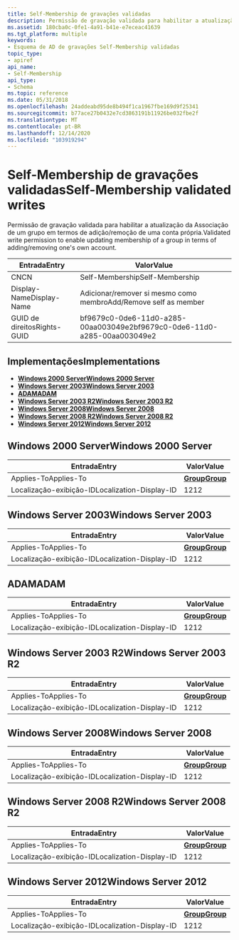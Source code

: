 ```yaml
---
title: Self-Membership de gravações validadas
description: Permissão de gravação validada para habilitar a atualização da Associação de um grupo em termos de adição/remoção de uma conta própria.
ms.assetid: 180cba0c-0fe1-4a91-b41e-e7eceac41639
ms.tgt_platform: multiple
keywords:
- Esquema de AD de gravações Self-Membership validadas
topic_type:
- apiref
api_name:
- Self-Membership
api_type:
- Schema
ms.topic: reference
ms.date: 05/31/2018
ms.openlocfilehash: 24addeabd95de8b494f1ca1967fbe169d9f25341
ms.sourcegitcommit: b77ace27b0432e7cd3863191b11926be032fbe2f
ms.translationtype: MT
ms.contentlocale: pt-BR
ms.lasthandoff: 12/14/2020
ms.locfileid: "103919294"
---
```

# <a name="self-membership-validated-writes"></a><span data-ttu-id="691b2-104">Self-Membership de gravações validadas</span><span class="sxs-lookup"><span data-stu-id="691b2-104">Self-Membership validated writes</span></span>

<span data-ttu-id="691b2-105">Permissão de gravação validada para habilitar a atualização da Associação de um grupo em termos de adição/remoção de uma conta própria.</span><span class="sxs-lookup"><span data-stu-id="691b2-105">Validated write permission to enable updating membership of a group in terms of adding/removing one's own account.</span></span>



| <span data-ttu-id="691b2-106">Entrada</span><span class="sxs-lookup"><span data-stu-id="691b2-106">Entry</span></span> | <span data-ttu-id="691b2-107">Valor</span><span class="sxs-lookup"><span data-stu-id="691b2-107">Value</span></span> |
|--------------|--------------------------------------|
| <span data-ttu-id="691b2-108">CN</span><span class="sxs-lookup"><span data-stu-id="691b2-108">CN</span></span>           | <span data-ttu-id="691b2-109">Self-Membership</span><span class="sxs-lookup"><span data-stu-id="691b2-109">Self-Membership</span></span>                      |
| <span data-ttu-id="691b2-110">Display-Name</span><span class="sxs-lookup"><span data-stu-id="691b2-110">Display-Name</span></span> | <span data-ttu-id="691b2-111">Adicionar/remover si mesmo como membro</span><span class="sxs-lookup"><span data-stu-id="691b2-111">Add/Remove self as member</span></span>            |
| <span data-ttu-id="691b2-112">GUID de direitos</span><span class="sxs-lookup"><span data-stu-id="691b2-112">Rights-GUID</span></span>  | <span data-ttu-id="691b2-113">bf9679c0-0de6-11d0-a285-00aa003049e2</span><span class="sxs-lookup"><span data-stu-id="691b2-113">bf9679c0-0de6-11d0-a285-00aa003049e2</span></span> |



## <a name="implementations"></a><span data-ttu-id="691b2-114">Implementações</span><span class="sxs-lookup"><span data-stu-id="691b2-114">Implementations</span></span>

-   [<span data-ttu-id="691b2-115">**Windows 2000 Server**</span><span class="sxs-lookup"><span data-stu-id="691b2-115">**Windows 2000 Server**</span></span>](#windows-2000-server)
-   [<span data-ttu-id="691b2-116">**Windows Server 2003**</span><span class="sxs-lookup"><span data-stu-id="691b2-116">**Windows Server 2003**</span></span>](#windows-server-2003)
-   [<span data-ttu-id="691b2-117">**ADAM**</span><span class="sxs-lookup"><span data-stu-id="691b2-117">**ADAM**</span></span>](#adam)
-   [<span data-ttu-id="691b2-118">**Windows Server 2003 R2**</span><span class="sxs-lookup"><span data-stu-id="691b2-118">**Windows Server 2003 R2**</span></span>](#windows-server-2003-r2)
-   [<span data-ttu-id="691b2-119">**Windows Server 2008**</span><span class="sxs-lookup"><span data-stu-id="691b2-119">**Windows Server 2008**</span></span>](#windows-server-2008)
-   [<span data-ttu-id="691b2-120">**Windows Server 2008 R2**</span><span class="sxs-lookup"><span data-stu-id="691b2-120">**Windows Server 2008 R2**</span></span>](#windows-server-2008-r2)
-   [<span data-ttu-id="691b2-121">**Windows Server 2012**</span><span class="sxs-lookup"><span data-stu-id="691b2-121">**Windows Server 2012**</span></span>](#windows-server-2012)

## <a name="windows-2000-server"></a><span data-ttu-id="691b2-122">Windows 2000 Server</span><span class="sxs-lookup"><span data-stu-id="691b2-122">Windows 2000 Server</span></span>



| <span data-ttu-id="691b2-123">Entrada</span><span class="sxs-lookup"><span data-stu-id="691b2-123">Entry</span></span> | <span data-ttu-id="691b2-124">Valor</span><span class="sxs-lookup"><span data-stu-id="691b2-124">Value</span></span> |
|-------------------------|-------------------------------------|
| <span data-ttu-id="691b2-125">Applies-To</span><span class="sxs-lookup"><span data-stu-id="691b2-125">Applies-To</span></span>              | [<span data-ttu-id="691b2-126">**Group**</span><span class="sxs-lookup"><span data-stu-id="691b2-126">**Group**</span></span>](c-group.md)<br/> |
| <span data-ttu-id="691b2-127">Localização-exibição-ID</span><span class="sxs-lookup"><span data-stu-id="691b2-127">Localization-Display-ID</span></span> | <span data-ttu-id="691b2-128">12</span><span class="sxs-lookup"><span data-stu-id="691b2-128">12</span></span>                                  |



## <a name="windows-server-2003"></a><span data-ttu-id="691b2-129">Windows Server 2003</span><span class="sxs-lookup"><span data-stu-id="691b2-129">Windows Server 2003</span></span>



| <span data-ttu-id="691b2-130">Entrada</span><span class="sxs-lookup"><span data-stu-id="691b2-130">Entry</span></span> | <span data-ttu-id="691b2-131">Valor</span><span class="sxs-lookup"><span data-stu-id="691b2-131">Value</span></span> |
|-------------------------|-------------------------------------|
| <span data-ttu-id="691b2-132">Applies-To</span><span class="sxs-lookup"><span data-stu-id="691b2-132">Applies-To</span></span>              | [<span data-ttu-id="691b2-133">**Group**</span><span class="sxs-lookup"><span data-stu-id="691b2-133">**Group**</span></span>](c-group.md)<br/> |
| <span data-ttu-id="691b2-134">Localização-exibição-ID</span><span class="sxs-lookup"><span data-stu-id="691b2-134">Localization-Display-ID</span></span> | <span data-ttu-id="691b2-135">12</span><span class="sxs-lookup"><span data-stu-id="691b2-135">12</span></span>                                  |



## <a name="adam"></a><span data-ttu-id="691b2-136">ADAM</span><span class="sxs-lookup"><span data-stu-id="691b2-136">ADAM</span></span>



| <span data-ttu-id="691b2-137">Entrada</span><span class="sxs-lookup"><span data-stu-id="691b2-137">Entry</span></span> | <span data-ttu-id="691b2-138">Valor</span><span class="sxs-lookup"><span data-stu-id="691b2-138">Value</span></span> |
|-------------------------|-------------------------------------|
| <span data-ttu-id="691b2-139">Applies-To</span><span class="sxs-lookup"><span data-stu-id="691b2-139">Applies-To</span></span>              | [<span data-ttu-id="691b2-140">**Group**</span><span class="sxs-lookup"><span data-stu-id="691b2-140">**Group**</span></span>](c-group.md)<br/> |
| <span data-ttu-id="691b2-141">Localização-exibição-ID</span><span class="sxs-lookup"><span data-stu-id="691b2-141">Localization-Display-ID</span></span> | <span data-ttu-id="691b2-142">12</span><span class="sxs-lookup"><span data-stu-id="691b2-142">12</span></span>                                  |



## <a name="windows-server-2003-r2"></a><span data-ttu-id="691b2-143">Windows Server 2003 R2</span><span class="sxs-lookup"><span data-stu-id="691b2-143">Windows Server 2003 R2</span></span>



| <span data-ttu-id="691b2-144">Entrada</span><span class="sxs-lookup"><span data-stu-id="691b2-144">Entry</span></span> | <span data-ttu-id="691b2-145">Valor</span><span class="sxs-lookup"><span data-stu-id="691b2-145">Value</span></span> |
|-------------------------|-------------------------------------|
| <span data-ttu-id="691b2-146">Applies-To</span><span class="sxs-lookup"><span data-stu-id="691b2-146">Applies-To</span></span>              | [<span data-ttu-id="691b2-147">**Group**</span><span class="sxs-lookup"><span data-stu-id="691b2-147">**Group**</span></span>](c-group.md)<br/> |
| <span data-ttu-id="691b2-148">Localização-exibição-ID</span><span class="sxs-lookup"><span data-stu-id="691b2-148">Localization-Display-ID</span></span> | <span data-ttu-id="691b2-149">12</span><span class="sxs-lookup"><span data-stu-id="691b2-149">12</span></span>                                  |



## <a name="windows-server-2008"></a><span data-ttu-id="691b2-150">Windows Server 2008</span><span class="sxs-lookup"><span data-stu-id="691b2-150">Windows Server 2008</span></span>



| <span data-ttu-id="691b2-151">Entrada</span><span class="sxs-lookup"><span data-stu-id="691b2-151">Entry</span></span> | <span data-ttu-id="691b2-152">Valor</span><span class="sxs-lookup"><span data-stu-id="691b2-152">Value</span></span> |
|-------------------------|-------------------------------------|
| <span data-ttu-id="691b2-153">Applies-To</span><span class="sxs-lookup"><span data-stu-id="691b2-153">Applies-To</span></span>              | [<span data-ttu-id="691b2-154">**Group**</span><span class="sxs-lookup"><span data-stu-id="691b2-154">**Group**</span></span>](c-group.md)<br/> |
| <span data-ttu-id="691b2-155">Localização-exibição-ID</span><span class="sxs-lookup"><span data-stu-id="691b2-155">Localization-Display-ID</span></span> | <span data-ttu-id="691b2-156">12</span><span class="sxs-lookup"><span data-stu-id="691b2-156">12</span></span>                                  |



## <a name="windows-server-2008-r2"></a><span data-ttu-id="691b2-157">Windows Server 2008 R2</span><span class="sxs-lookup"><span data-stu-id="691b2-157">Windows Server 2008 R2</span></span>



| <span data-ttu-id="691b2-158">Entrada</span><span class="sxs-lookup"><span data-stu-id="691b2-158">Entry</span></span> | <span data-ttu-id="691b2-159">Valor</span><span class="sxs-lookup"><span data-stu-id="691b2-159">Value</span></span> |
|-------------------------|-------------------------------------|
| <span data-ttu-id="691b2-160">Applies-To</span><span class="sxs-lookup"><span data-stu-id="691b2-160">Applies-To</span></span>              | [<span data-ttu-id="691b2-161">**Group**</span><span class="sxs-lookup"><span data-stu-id="691b2-161">**Group**</span></span>](c-group.md)<br/> |
| <span data-ttu-id="691b2-162">Localização-exibição-ID</span><span class="sxs-lookup"><span data-stu-id="691b2-162">Localization-Display-ID</span></span> | <span data-ttu-id="691b2-163">12</span><span class="sxs-lookup"><span data-stu-id="691b2-163">12</span></span>                                  |



## <a name="windows-server-2012"></a><span data-ttu-id="691b2-164">Windows Server 2012</span><span class="sxs-lookup"><span data-stu-id="691b2-164">Windows Server 2012</span></span>



| <span data-ttu-id="691b2-165">Entrada</span><span class="sxs-lookup"><span data-stu-id="691b2-165">Entry</span></span> | <span data-ttu-id="691b2-166">Valor</span><span class="sxs-lookup"><span data-stu-id="691b2-166">Value</span></span> |
|-------------------------|-------------------------------------|
| <span data-ttu-id="691b2-167">Applies-To</span><span class="sxs-lookup"><span data-stu-id="691b2-167">Applies-To</span></span>              | [<span data-ttu-id="691b2-168">**Group**</span><span class="sxs-lookup"><span data-stu-id="691b2-168">**Group**</span></span>](c-group.md)<br/> |
| <span data-ttu-id="691b2-169">Localização-exibição-ID</span><span class="sxs-lookup"><span data-stu-id="691b2-169">Localization-Display-ID</span></span> | <span data-ttu-id="691b2-170">12</span><span class="sxs-lookup"><span data-stu-id="691b2-170">12</span></span>                                  |



 

 





